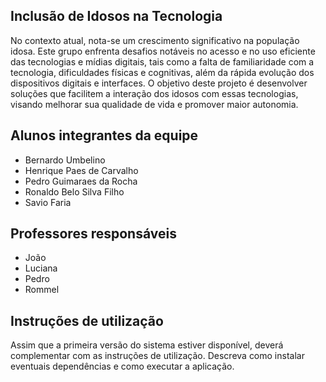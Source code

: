 ## Inclusão de Idosos na Tecnologia

No contexto atual, nota-se um crescimento significativo na população idosa. Este grupo enfrenta desafios notáveis no acesso e no uso eficiente das tecnologias e mídias digitais, tais como a falta de familiaridade com a tecnologia, dificuldades físicas e cognitivas, além da rápida evolução dos dispositivos digitais e interfaces. O objetivo deste projeto é desenvolver soluções que facilitem a interação dos idosos com essas tecnologias, visando melhorar sua qualidade de vida e promover maior autonomia.

## Alunos integrantes da equipe

* Bernardo Umbelino
* Henrique Paes de Carvalho
* Pedro Guimaraes da Rocha
* Ronaldo Belo Silva Filho
* Savio Faria 

## Professores responsáveis

* João
* Luciana
* Pedro
* Rommel

## Instruções de utilização

Assim que a primeira versão do sistema estiver disponível, deverá complementar com as instruções de utilização. Descreva como instalar eventuais dependências e como executar a aplicação.

